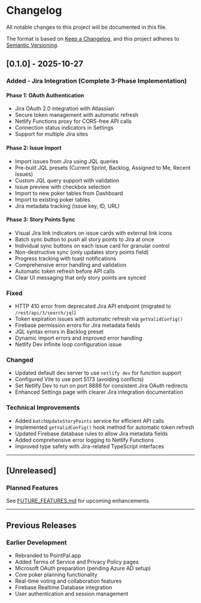 # Changelog

All notable changes to this project will be documented in this file.

The format is based on [Keep a Changelog](https://keepachangelog.com/en/1.0.0/),
and this project adheres to [Semantic Versioning](https://semver.org/spec/v2.0.0.html).

## [0.1.0] - 2025-10-27

### Added - Jira Integration (Complete 3-Phase Implementation)

#### Phase 1: OAuth Authentication
- Jira OAuth 2.0 integration with Atlassian
- Secure token management with automatic refresh
- Netlify Functions proxy for CORS-free API calls
- Connection status indicators in Settings
- Support for multiple Jira sites

#### Phase 2: Issue Import
- Import issues from Jira using JQL queries
- Pre-built JQL presets (Current Sprint, Backlog, Assigned to Me, Recent Issues)
- Custom JQL query support with validation
- Issue preview with checkbox selection
- Import to new poker tables from Dashboard
- Import to existing poker tables
- Jira metadata tracking (issue key, ID, URL)

#### Phase 3: Story Points Sync
- Visual Jira link indicators on issue cards with external link icons
- Batch sync button to push all story points to Jira at once
- Individual sync buttons on each issue card for granular control
- Non-destructive sync (only updates story points field)
- Progress tracking with toast notifications
- Comprehensive error handling and validation
- Automatic token refresh before API calls
- Clear UI messaging that only story points are synced

### Fixed
- HTTP 410 error from deprecated Jira API endpoint (migrated to `/rest/api/3/search/jql`)
- Token expiration issues with automatic refresh via `getValidConfig()`
- Firebase permission errors for Jira metadata fields
- JQL syntax errors in Backlog preset
- Dynamic import errors and improved error handling
- Netlify Dev infinite loop configuration issue

### Changed
- Updated default dev server to use `netlify dev` for function support
- Configured Vite to use port 5173 (avoiding conflicts)
- Set Netlify Dev to run on port 8888 for consistent Jira OAuth redirects
- Enhanced Settings page with clearer Jira integration documentation

### Technical Improvements
- Added `batchUpdateStoryPoints` service for efficient API calls
- Implemented `getValidConfig()` hook method for automatic token refresh
- Updated Firebase database rules to allow Jira metadata fields
- Added comprehensive error logging to Netlify Functions
- Improved type safety with Jira-related TypeScript interfaces

---

## [Unreleased]

### Planned Features
See [FUTURE_FEATURES.md](./FUTURE_FEATURES.md) for upcoming enhancements.

---

## Previous Releases

### Earlier Development
- Rebranded to PointPal.app
- Added Terms of Service and Privacy Policy pages
- Microsoft OAuth preparation (pending Azure AD setup)
- Core poker planning functionality
- Real-time voting and collaboration features
- Firebase Realtime Database integration
- User authentication and session management
